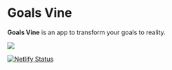 # Goals Vine
<b>Goals Vine</b> is an app to transform your goals to reality.

<img src="https://img.shields.io/badge/styled%20with-prettier-ff69b4.svg?style=flat-square"/>

[![Netlify Status](https://api.netlify.com/api/v1/badges/9fe8f795-32e2-46ae-9b19-878271506000/deploy-status)](https://app.netlify.com/sites/goals-vine/deploys)